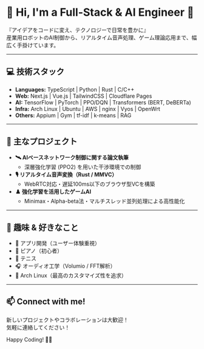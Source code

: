 # 👋 Hi, I'm a Full-Stack & AI Engineer 🚀

『アイデアをコードに変え、テクノロジーで日常を豊かに』  
産業用ロボットのAI制御から、リアルタイム音声処理、ゲーム理論応用まで、幅広く手掛けています。

---

## 💻 技術スタック
- **Languages:** TypeScript | Python | Rust | C/C++
- **Web:** Next.js | Vue.js | TailwindCSS | Cloudflare Pages
- **AI:** TensorFlow | PyTorch | PPO/DQN | Transformers (BERT, DeBERTa)
- **Infra:** Arch Linux | Ubuntu | AWS | nginx | Vyos | OpenWrt
- **Others:** Appium | Gym | tf-idf | k-means | RAG

---

## 🚀 主なプロジェクト
- **🛰️ AIベースネットワーク制御に関する論文執筆**
  - 深層強化学習 (PPO2) を用いた干渉環境での制御
- **🎙️ リアルタイム音声変換（Rust / MMVC）**
  - WebRTC対応・遅延100ms以下のブラウザ型VCを構築
- **♟️ 強化学習を活用したゲームAI**
  - Minimax・Alpha-beta法・マルチスレッド並列処理による高性能化

---

## 🎯 趣味 & 好きなこと
- 📱 アプリ開発（ユーザー体験重視）
- 🎹 ピアノ（初心者）
- 🎾 テニス
- 🎧 オーディオ工学（Volumio / FFT解析）
- 🐧 Arch Linux（最高のカスタマイズ性を追求）

---

## 📫 Connect with me!
新しいプロジェクトやコラボレーションは大歓迎！  
気軽に連絡してください！

Happy Coding! 🚀✨
